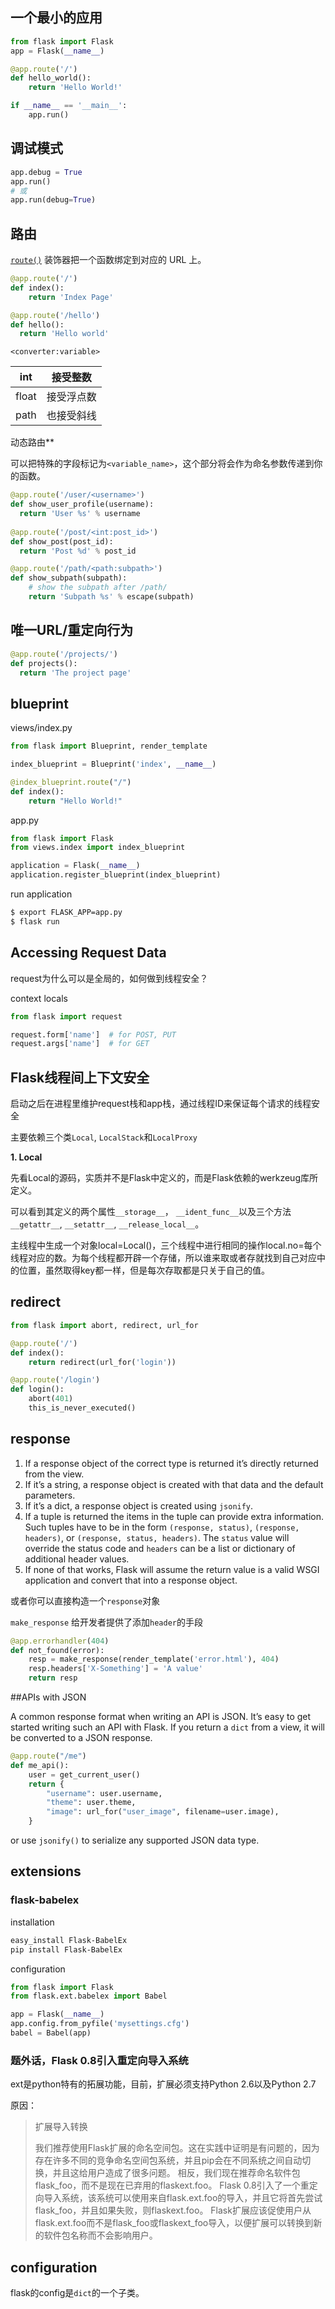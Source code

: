 ## 一个最小的应用

```python
from flask import Flask
app = Flask(__name__)

@app.route('/')
def hello_world():
    return 'Hello World!'

if __name__ == '__main__':
    app.run()			
```

## 调试模式

```python
app.debug = True
app.run()
# 或
app.run(debug=True)
```





## 路由

 [`route()`](http://docs.jinkan.org/docs/flask/api.html#flask.Flask.route) 装饰器把一个函数绑定到对应的 URL 上。

```python
@app.route('/')
def index():
	return 'Index Page'

@app.route('/hello')
def hello():
  return 'Hello world'
```

`<converter:variable>`

| int   | 接受整数   |
| ----- | ---------- |
| float | 接受浮点数 |
| path  | 也接受斜线 |



动态路由**

可以把特殊的字段标记为`<variable_name>`，这个部分将会作为命名参数传递到你的函数。

```python
@app.route('/user/<username>')
def show_user_profile(username):
  return 'User %s' % username
  
@app.route('/post/<int:post_id>')
def show_post(post_id):
  return 'Post %d' % post_id

@app.route('/path/<path:subpath>')
def show_subpath(subpath):
    # show the subpath after /path/
    return 'Subpath %s' % escape(subpath)
```



## 唯一URL/重定向行为

```python
@app.route('/projects/')
def projects():
  return 'The project page'
```



## blueprint

views/index.py

```python
from flask import Blueprint, render_template

index_blueprint = Blueprint('index', __name__)

@index_blueprint.route("/")
def index():
    return "Hello World!"
```

app.py

```python
from flask import Flask
from views.index import index_blueprint

application = Flask(__name__)
application.register_blueprint(index_blueprint)
```



run application

```bash
$ export FLASK_APP=app.py
$ flask run
```



## Accessing Request Data



request为什么可以是全局的，如何做到线程安全？

context locals



```python
from flask import request

request.form['name']  # for POST, PUT
request.args['name']  # for GET
```





## Flask线程间上下文安全

启动之后在进程里维护request栈和app栈，通过线程ID来保证每个请求的线程安全

主要依赖三个类`Local`, `LocalStack`和`LocalProxy`



**1. Local**

先看Local的源码，实质并不是Flask中定义的，而是Flask依赖的werkzeug库所定义。

可以看到其定义的两个属性`__storage__`， `__ident_func__`以及三个方法`__getattr__`, `__setattr__`, `__release_local__`。



主线程中生成一个对象local=Local()，三个线程中进行相同的操作local.no=每个线程对应的数。为每个线程都开辟一个存储，所以谁来取或者存就找到自己对应中的位置，虽然取得key都一样，但是每次存取都是只关于自己的值。



## redirect

```python
from flask import abort, redirect, url_for

@app.route('/')
def index():
    return redirect(url_for('login'))

@app.route('/login')
def login():
    abort(401)
    this_is_never_executed()
```

## response

1. If a response object of the correct type is returned it’s directly returned from the view.
2. If it’s a string, a response object is created with that data and the default parameters.
3. If it’s a dict, a response object is created using `jsonify`.
4. If a tuple is returned the items in the tuple can provide extra information. Such tuples have to be in the form `(response, status)`, `(response, headers)`, or `(response, status, headers)`. The `status` value will override the status code and `headers` can be a list or dictionary of additional header values.
5. If none of that works, Flask will assume the return value is a valid WSGI application and convert that into a response object.



或者你可以直接构造一个`response`对象

`make_response` 给开发者提供了添加`header`的手段

```python
@app.errorhandler(404)
def not_found(error):
    resp = make_response(render_template('error.html'), 404)
    resp.headers['X-Something'] = 'A value'
    return resp
```

##APIs with JSON

A common response format when writing an API is JSON. It’s easy to get started writing such an API with Flask. If you return a `dict` from a view, it will be converted to a JSON response.

```python
@app.route("/me")
def me_api():
    user = get_current_user()
    return {
        "username": user.username,
        "theme": user.theme,
        "image": url_for("user_image", filename=user.image),
    }
```

or use `jsonify()` to serialize any supported JSON data type.



## extensions

### flask-babelex

installation

```bash
easy_install Flask-BabelEx
pip install Flask-BabelEx
```

configuration

```python
from flask import Flask
from flask.ext.babelex import Babel

app = Flask(__name__)
app.config.from_pyfile('mysettings.cfg')
babel = Babel(app)
```

### 题外话，Flask 0.8引入重定向导入系统

ext是python特有的拓展功能，目前，扩展必须支持Python 2.6以及Python 2.7

原因：

> 扩展导入转换
>
> 我们推荐使用Flask扩展的命名空间包。这在实践中证明是有问题的，因为存在许多不同的竞争命名空间包系统，并且pip会在不同系统之间自动切换，并且这给用户造成了很多问题。
> 相反，我们现在推荐命名软件包flask_foo，而不是现在已弃用的flaskext.foo。 Flask 0.8引入了一个重定向导入系统，该系统可以使用来自flask.ext.foo的导入，并且它将首先尝试flask_foo，并且如果失败，则flaskext.foo。
> Flask扩展应该促使用户从flask.ext.foo而不是flask_foo或flaskext_foo导入，以便扩展可以转换到新的软件包名称而不会影响用户。





## configuration

flask的config是`dict`的一个子类。